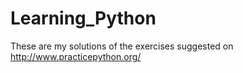 # Learning_Python
These are my solutions of the exercises suggested on http://www.practicepython.org/
